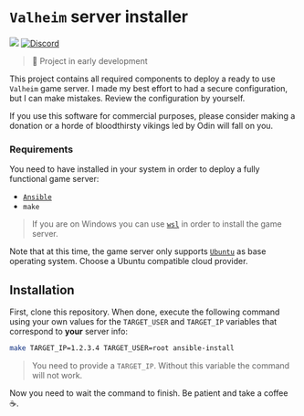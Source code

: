 # `Valheim` server installer

![](https://img.shields.io/badge/Steam-Valheim-purple?style=for-the-badge&logo=steam)
[![Discord](https://img.shields.io/discord/812069608064417842?color=purple&logo=discord&logoColor=white&style=for-the-badge)](https://discord.gg/X9cN2cawgW)

> :construction: Project in early development

This project contains all required components to deploy a ready to use `Valheim` game server. I made my best effort to had a secure configuration, but I can make mistakes. Review the configuration by yourself.

If you use this software for commercial purposes, please consider making a donation or a horde of bloodthirsty vikings led by Odin will fall on you.

### Requirements

You need to have installed in your system in order to deploy a fully functional game server:

* [`Ansible`](https://www.ansible.com/)
* `make`

>If you are on Windows you can use [`wsl`](https://docs.microsoft.com/windows/wsl/install-win10) in order to install the game server. 

Note that at this time, the game server only supports [`Ubuntu`](https://ubuntu.com/) as base operating system. Choose a Ubuntu compatible cloud provider.

## Installation

First, clone this repository. When done, execute the following command using your own values for the `TARGET_USER` and `TARGET_IP` variables that correspond to **your** server info:

```sh
make TARGET_IP=1.2.3.4 TARGET_USER=root ansible-install
```

>You need to provide a `TARGET_IP`. Without this variable the command will not work.

Now you need to wait the command to finish. Be patient and take a coffee :coffee:.
